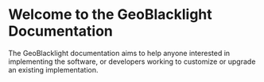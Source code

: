 # Welcome to the GeoBlacklight Documentation

The GeoBlacklight documentation aims to help anyone interested in implementing the software, or developers working to customize or upgrade an existing implementation.
